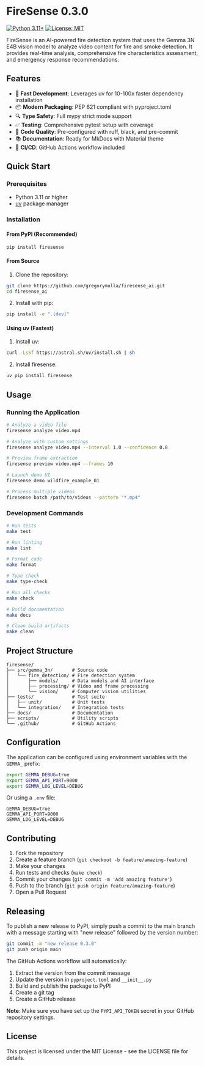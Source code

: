 # FireSense 0.3.0

[![Python 3.11+](https://img.shields.io/badge/python-3.11+-blue.svg)](https://www.python.org/downloads/)
[![License: MIT](https://img.shields.io/badge/License-MIT-yellow.svg)](https://opensource.org/licenses/MIT)

FireSense is an AI-powered fire detection system that uses the Gemma 3N E4B vision model to analyze video content for fire and smoke detection. It provides real-time analysis, comprehensive fire characteristics assessment, and emergency response recommendations.

## Features

- 🚀 **Fast Development**: Leverages uv for 10-100x faster dependency installation
- 📦 **Modern Packaging**: PEP 621 compliant with pyproject.toml
- 🔍 **Type Safety**: Full mypy strict mode support
- ✅ **Testing**: Comprehensive pytest setup with coverage
- 🎨 **Code Quality**: Pre-configured with ruff, black, and pre-commit
- 📚 **Documentation**: Ready for MkDocs with Material theme
- 🔄 **CI/CD**: GitHub Actions workflow included

## Quick Start

### Prerequisites

- Python 3.11 or higher
- [uv](https://github.com/astral-sh/uv) package manager

### Installation

#### From PyPI (Recommended)

```bash
pip install firesense
```

#### From Source

1. Clone the repository:
```bash
git clone https://github.com/gregorymulla/firesense_ai.git
cd firesense_ai
```

2. Install with pip:
```bash
pip install -e ".[dev]"
```

#### Using uv (Fastest)

1. Install uv:
```bash
curl -LsSf https://astral.sh/uv/install.sh | sh
```

2. Install firesense:
```bash
uv pip install firesense
```

## Usage

### Running the Application

```bash
# Analyze a video file
firesense analyze video.mp4

# Analyze with custom settings
firesense analyze video.mp4 --interval 1.0 --confidence 0.8

# Preview frame extraction
firesense preview video.mp4 --frames 10

# Launch demo UI
firesense demo wildfire_example_01

# Process multiple videos
firesense batch /path/to/videos --pattern "*.mp4"
```

### Development Commands

```bash
# Run tests
make test

# Run linting
make lint

# Format code
make format

# Type check
make type-check

# Run all checks
make check

# Build documentation
make docs

# Clean build artifacts
make clean
```

## Project Structure

```
firesense/
├── src/gemma_3n/       # Source code
│   └── fire_detection/ # Fire detection system
│       ├── models/     # Data models and AI interface
│       ├── processing/ # Video and frame processing
│       └── vision/     # Computer vision utilities
├── tests/              # Test suite
│   ├── unit/           # Unit tests
│   └── integration/    # Integration tests
├── docs/               # Documentation
├── scripts/            # Utility scripts
└── .github/            # GitHub Actions
```

## Configuration

The application can be configured using environment variables with the `GEMMA_` prefix:

```bash
export GEMMA_DEBUG=true
export GEMMA_API_PORT=9000
export GEMMA_LOG_LEVEL=DEBUG
```

Or using a `.env` file:

```env
GEMMA_DEBUG=true
GEMMA_API_PORT=9000
GEMMA_LOG_LEVEL=DEBUG
```

## Contributing

1. Fork the repository
2. Create a feature branch (`git checkout -b feature/amazing-feature`)
3. Make your changes
4. Run tests and checks (`make check`)
5. Commit your changes (`git commit -m 'Add amazing feature'`)
6. Push to the branch (`git push origin feature/amazing-feature`)
7. Open a Pull Request

## Releasing

To publish a new release to PyPI, simply push a commit to the main branch with a message starting with "new release" followed by the version number:

```bash
git commit -m "new release 0.3.0"
git push origin main
```

The GitHub Actions workflow will automatically:
1. Extract the version from the commit message
2. Update the version in `pyproject.toml` and `__init__.py`
3. Build and publish the package to PyPI
4. Create a git tag
5. Create a GitHub release

**Note**: Make sure you have set up the `PYPI_API_TOKEN` secret in your GitHub repository settings.

## License

This project is licensed under the MIT License - see the LICENSE file for details.